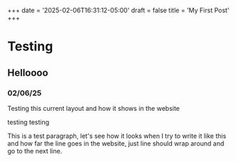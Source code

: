 +++
date = '2025-02-06T16:31:12-05:00'
draft = false
title = 'My First Post'
+++


# Testing 

## Helloooo

### 02/06/25

Testing this current layout and how it shows in the website

testing testing

This is a test paragraph, let's see how it looks when I try to write it like this and how far the line goes in the website, just line should wrap around and go to the next line.
